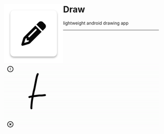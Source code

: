<div>
    <img  src=".gitassets/logo.png" align="left" 
    <div align="right">
        <h1> Draw </h1>
        <p>lightweight android drawing app</p>
    </div>
</div>
<hr>
<img src=".gitassets/Screenrecorder.gif" align="center">

